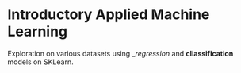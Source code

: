 # Introductory Applied Machine Learning


Exploration on various datasets using __regression_ and __cliassification__ models on SKLearn.
